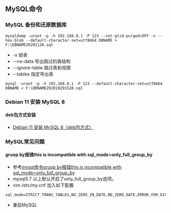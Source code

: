 ## MySQL命令
### MySQL 备份和还原数据库
```
mysqldump -uroot -p -h 192.168.0.1 -P 123 --set-gtid-purged=OFF -x --hex-blob --default-character-set=utf8mb4 DBNAME > F:\DBNAME20201126.sql
```
* -x 锁表
* --no-data 导出跳过的表结构 
* --ignore-table 跳过表和视图
* --tables 指定导出表

```
mysql -uroot -p -h 192.168.0.1 -P 123 --default-character-set=utf8mb4  DBNAME < F:\DBNAME202010291528.sql
```

### Debian 11 安装 MySQL 8
#### deb包方式安装
* [Debian 11 安装 MySQL 8（deb包方式）](debian11mysql8.md)

### MySQL常见问题
#### gruop by报错this is incompatible with sql_mode=only_full_group_by 
* 参考[mysql命令gruop by报错this is incompatible with sql_mode=only_full_group_by](https://www.cnblogs.com/liyhbk/p/15649093.html)
* mysql5.7 以上默认开启了only_full_group_by选项。
* vim /etc/my.cnf 加入如下配置
``` shell
sql_mode=STRICT_TRANS_TABLES,NO_ZERO_IN_DATE,NO_ZERO_DATE,ERROR_FOR_DIVISION_BY_ZERO,NO_ENGINE_SUBSTITUTION
```
* 重启MySQL
